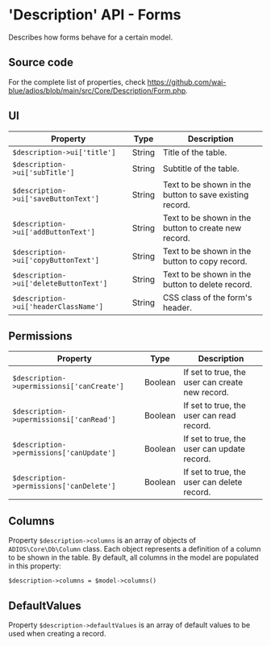 # 'Description' API - Forms

Describes how forms behave for a certain model.

## Source code

For the complete list of properties, check https://github.com/wai-blue/adios/blob/main/src/Core/Description/Form.php.

## UI

| Property                               | Type   | Description                                             |
| -------------------------------------- | ------ | ------------------------------------------------------- |
| `$description->ui['title']`            | String | Title of the table.                                     |
| `$description->ui['subTitle']`         | String | Subtitle of the table.                                  |
| `$description->ui['saveButtonText']`   | String | Text to be shown in the button to save existing record. |
| `$description->ui['addButtonText']`    | String | Text to be shown in the button to create new record.    |
| `$description->ui['copyButtonText']`   | String | Text to be shown in the button to copy record.          |
| `$description->ui['deleteButtonText']` | String | Text to be shown in the button to delete record.        |
| `$description->ui['headerClassName']`  | String | CSS class of the form's header.                         |

## Permissions

| Property                                   | Type    | Description                                     |
| ------------------------------------------ | ------- | ----------------------------------------------- |
| `$description->upermissionsi['canCreate']` | Boolean | If set to true, the user can create new record. |
| `$description->upermissionsi['canRead']`   | Boolean | If set to true, the user can read record.       |
| `$description->permissions['canUpdate']`   | Boolean | If set to true, the user can update record.     |
| `$description->permissions['canDelete']`   | Boolean | If set to true, the user can delete record.     |

## Columns

Property `$description->columns` is an array of objects of `ADIOS\Core\Db\Column` class. Each object represents a definition of a column to be shown in the table. By default, all columns in the model are populated in this property:

`$description->columns = $model->columns()`

## DefaultValues

Property `$description->defaultValues` is an array of default values to be used when creating a record.
